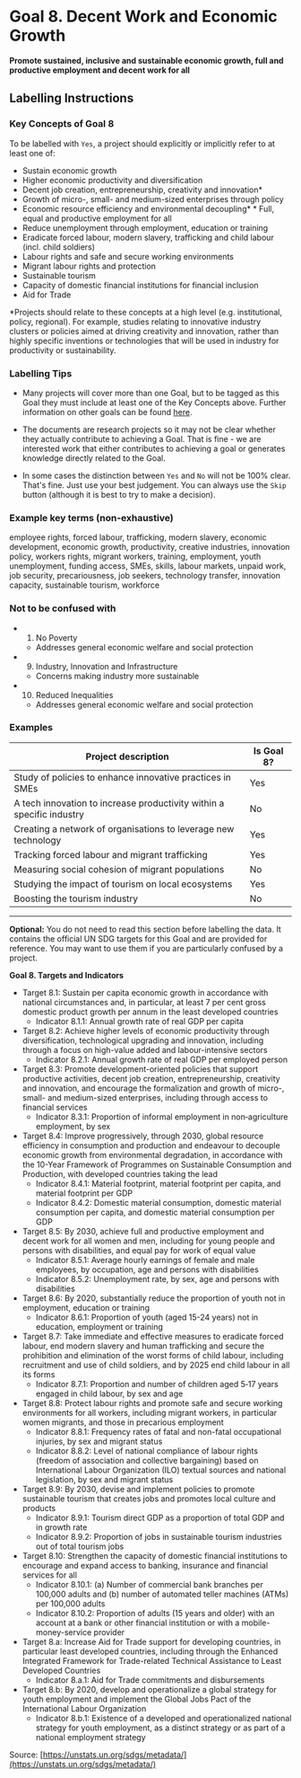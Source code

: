 # Goal 8. Decent Work and Economic Growth
**Promote sustained, inclusive and sustainable economic growth, full and productive employment and decent work for all**

## Labelling Instructions

### Key Concepts of Goal 8

To be labelled with `Yes`, a project should explicitly or implicitly refer to at least one of:

* Sustain economic growth 
* Higher economic productivity and diversification
* Decent job creation, entrepreneurship, creativity and innovation*
* Growth of micro-, small- and medium-sized enterprises through policy
* Economic resource efficiency and environmental decoupling* * Full, equal and productive employment for all 
* Reduce unemployment through employment, education or training
* Eradicate forced labour, modern slavery, trafficking and child labour (incl. child soldiers)
* Labour rights and safe and secure working environments 
* Migrant labour rights and protection
* Sustainable tourism
* Capacity of domestic financial institutions for financial inclusion
* Aid for Trade

*Projects should relate to these concepts at a high level (e.g. institutional, policy, regional). For example, studies relating to innovative industry clusters or policies aimed at driving creativity and innovation, rather than highly specific inventions or technologies that will be used in industry for productivity or sustainability.

### Labelling Tips

* Many projects will cover more than one Goal, but to be tagged as this Goal they must include at least one of the Key Concepts above. Further information on other goals can be found [here](https://unstats.un.org/sdgs/metadata/).

* The documents are research projects so it may not be clear whether they actually contribute to achieving a Goal. That is fine - we are interested work that either contributes to achieving a goal or generates knowledge directly related to the Goal.

* In some cases the distinction between `Yes` and `No` will not be 100% clear. That's fine. Just use your best judgement. You can always use the `Skip` button (although it is best to try to make a decision).

### Example key terms (non-exhaustive)
employee rights, forced labour, trafficking, modern slavery, economic development, economic growth, productivity, creative industries, innovation policy, workers rights, migrant workers, training, employment, youth unemployment, funding access, SMEs, skills, labour markets, unpaid work, job security, precariousness, job seekers, technology transfer, innovation capacity, sustainable tourism, workforce

### Not to be confused with

- 1. No Poverty
	- Addresses general economic welfare and social protection
- 9. Industry, Innovation and Infrastructure
	- Concerns making industry more sustainable
- 10. Reduced Inequalities
	- Addresses general economic welfare and social protection

### Examples

| Project description                                                   | Is Goal 8? |
|-----------------------------------------------------------------------|------------|
| Study of policies to enhance innovative practices in SMEs             | Yes        |
| A tech innovation to increase productivity within a specific industry | No         |
| Creating a network of organisations to leverage new technology        | Yes        |
| Tracking forced labour and migrant trafficking                        | Yes        |
| Measuring social cohesion of migrant populations                      | No         |
| Studying the impact of tourism on local ecosystems                    | Yes        |
| Boosting the tourism industry                                         | No         |

---

**Optional:** You do not need to read this section before labelling the data. It contains the official UN SDG targets for this Goal and are provided for reference. You may want to use them if you are particularly confused by a project.


**Goal 8. Targets and Indicators**

* Target 8.1: Sustain per capita economic growth in accordance with national circumstances and, in particular, at least 7 per cent gross domestic product growth per annum in the least developed countries
	* Indicator 8.1.1: Annual growth rate of real GDP per capita
* Target 8.2: Achieve higher levels of economic productivity through diversification, technological upgrading and innovation, including through a focus on high-value added and labour-intensive sectors
	* Indicator 8.2.1: Annual growth rate of real GDP per employed person
* Target 8.3: Promote development-oriented policies that support productive activities, decent job creation, entrepreneurship, creativity and innovation, and encourage the formalization and growth of micro-, small- and medium-sized enterprises, including through access to financial services
	* Indicator 8.3.1: Proportion of informal employment in non‑agriculture employment, by sex
* Target 8.4: Improve progressively, through 2030, global resource efficiency in consumption and production and endeavour to decouple economic growth from environmental degradation, in accordance with the 10-Year Framework of Programmes on Sustainable Consumption and Production, with developed countries taking the lead
	* Indicator 8.4.1: Material footprint, material footprint per capita, and material footprint per GDP
	* Indicator 8.4.2: Domestic material consumption, domestic material consumption per capita, and domestic material consumption per GDP
* Target 8.5: By 2030, achieve full and productive employment and decent work for all women and men, including for young people and persons with disabilities, and equal pay for work of equal value
	* Indicator 8.5.1: Average hourly earnings of female and male employees, by occupation, age and persons with disabilities
	* Indicator 8.5.2: Unemployment rate, by sex, age and persons with disabilities
* Target 8.6: By 2020, substantially reduce the proportion of youth not in employment, education or training
	* Indicator 8.6.1: Proportion of youth (aged 15-24 years) not in education, employment or training
* Target 8.7: Take immediate and effective measures to eradicate forced labour, end modern slavery and human trafficking and secure the prohibition and elimination of the worst forms of child labour, including recruitment and use of child soldiers, and by 2025 end child labour in all its forms
	* Indicator 8.7.1: Proportion and number of children aged 5‑17 years engaged in child labour, by sex and age
* Target 8.8: Protect labour rights and promote safe and secure working environments for all workers, including migrant workers, in particular women migrants, and those in precarious employment
	* Indicator 8.8.1: Frequency rates of fatal and non-fatal occupational injuries, by sex and migrant status
	* Indicator 8.8.2: Level of national compliance of labour rights (freedom of association and collective bargaining) based on International Labour Organization (ILO) textual sources and national legislation, by sex and migrant status
* Target 8.9: By 2030, devise and implement policies to promote sustainable tourism that creates jobs and promotes local culture and products
	* Indicator 8.9.1: Tourism direct GDP as a proportion of total GDP and in growth rate
	* Indicator 8.9.2: Proportion of jobs in sustainable tourism industries out of total tourism jobs
* Target 8.10: Strengthen the capacity of domestic financial institutions to encourage and expand access to banking, insurance and financial services for all
	* Indicator 8.10.1: (a) Number of commercial bank branches per 100,000 adults and (b) number of automated teller machines (ATMs) per 100,000 adults
	* Indicator 8.10.2: Proportion of adults (15 years and older) with an account at a bank or other financial institution or with a mobile-money-service provider
* Target 8.a: Increase Aid for Trade support for developing countries, in particular least developed countries, including through the Enhanced Integrated Framework for Trade-related Technical Assistance to Least Developed Countries
	* Indicator 8.a.1: Aid for Trade commitments and disbursements
* Target 8.b: By 2020, develop and operationalize a global strategy for youth employment and implement the Global Jobs Pact of the International Labour Organization
	* Indicator 8.b.1: Existence of a developed and operationalized national strategy for youth employment, as a distinct strategy or as part of a national employment strategy

Source: [https://unstats.un.org/sdgs/metadata/](https://unstats.un.org/sdgs/metadata/)